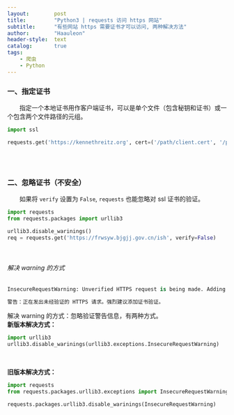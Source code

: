 ```yaml
---
layout:        post
title:         "Python3 | requests 访问 https 网站"
subtitle:      "有些网站 https 需要证书才可以访问, 两种解决方法"
author:        "Haauleon"
header-style:  text
catalog:       true
tags:
    - 爬虫
    - Python
---
```



### 一、指定证书
&emsp;&emsp;指定一个本地证书用作客户端证书，可以是单个文件（包含秘钥和证书）或一个包含两个文件路径的元组。     

```python
import ssl

requests.get('https://kennethreitz.org', cert=('/path/client.cert', '/path/client.key'))
```

<br><br>

### 二、忽略证书（不安全）
&emsp;&emsp;如果将 `verify` 设置为 `False`, `requests` 也能忽略对 ssl 证书的验证。    

```python
import requests
from requests.packages import urllib3

urllib3.disable_warinings()
req = requests.get('https://frwsyw.bjgjj.gov.cn/ish', verify=False)
```

<br>

###### 解决 warning 的方式
```python
InsecureRequestWarning: Unverified HTTPS request is being made. Adding certificate verification is strongly advised.

警告：正在发出未经验证的 HTTPS 请求。强烈建议添加证书验证。
```


解决 warning 的方式：忽略验证警告信息，有两种方式。     
**新版本解决方式：**       
```python
import urllib3
urllib3.disable_warinings(urllib3.exceptions.InsecureRequestWarning)
```

<br>

**旧版本解决方式：**      
```python
import requests
from requests.packages.urllib3.exceptions import InsecureRequestWarning

requests.packages.urllib3.disable_warinings(InsecureRequestWarning)
```